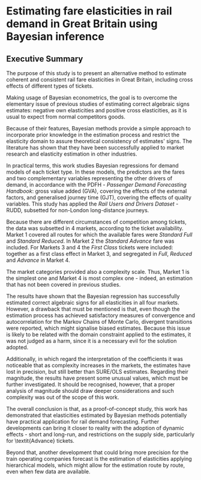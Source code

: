 # Estimating fare elasticities in rail demand in Great Britain using Bayesian inference

## Executive Summary

The purpose of this study is to present an alternative method to estimate coherent and consistent rail fare elasticities in Great Britain, including cross effects of different types of tickets.

Making usage of Bayesian econometrics, the goal is to overcome the elementary issue of previous studies of estimating correct algebraic signs estimates: negative own elasticities and positive cross elasticities, as it is usual to expect from normal competitors goods. 

Because of their features, Bayesian methods provide a simple approach to incorporate prior knowledge in the estimation process and restrict the elasticity domain to assure theoretical consistency of estimates' signs. The literature has shown that they have been successfully applied to market research and elasticity estimation in other industries. 

In practical terms, this work studies Bayesian regressions for demand models of each ticket type. In these models, the predictors are the fares and two complementary variables representing the other drivers of demand, in accordance with the PDFH - *Passenger Demand Forecasting Handbook*: gross value added (GVA), covering the effects of the external factors, and generalised journey time (GJT), covering the effects of quality variables. This study has applied the *Rail Users and Drivers Dataset* - RUDD, subsetted for non-London long-distance journeys.

Because there are different circumstances of competition among tickets, the data was subsetted in 4 markets, according to the ticket availability. Market 1 covered all routes for which the available fares were *Standard Full* and *Standard Reduced*. In Market 2 the *Standard Advance* fare was included. For Markets 3 and 4 the *First Class* tickets were included: together as a first class effect in Market 3, and segregated in *Full*, *Reduced* and *Advance* in Market 4. 

The market categories provided also a complexity scale. Thus, Market 1 is the simplest one and Market 4 is most complex one - indeed, an estimation that has not been covered in previous studies.

The results have shown that the Bayesian regression has successfully estimated correct algebraic signs for all elasticities in all four markets. However, a drawback that must be mentioned is that, even though the estimation process has achieved satisfactory measures of convergence and autocorrelation for the Markov Chains of Monte Carlo, divergent transitions were reported, which might signalise biased estimates. Because this issue is likely to be related with the domain constraint applied to the estimates, it was not judged as a harm, since it is a necessary evil for the solution adopted.

Additionally, in which regard the interpretation of the coefficients it was noticeable that as complexity increases in the markets, the estimates have lost in precision, but still better than SURE/OLS estimates. Regarding their magnitude, the results have present some unusual values, which must be further investigated. It should be recognised, however, that a proper analysis of magnitude should draw deeper considerations and such complexity was out of the scope of this work.

The overall conclusion is that, as a proof-of-concept study, this work has demonstrated that elasticities estimated by Bayesian methods potentially have practical application for rail demand forecasting. Further developments can bring it closer to reality with the adoption of dynamic effects - short and long-run, and restrictions on the supply side, particularly for \textit{Advance} tickets.

Beyond that, another development that could bring more precision for the train operating companies forecast is the estimation of elasticities applying hierarchical models, which might allow for the estimation route by route, even when few data are available.
